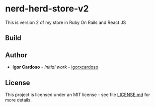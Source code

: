 # nerd-herd-store-v2
This is version 2 of my store in Ruby On Rails and React.JS


## Build

## Author

* **Igor Cardoso** - *Initial work* - [igorxcardoso](https://github.com/igorxcardoso)

## License

This project is licensed under an MIT license - see file [LICENSE.md](LICENSE.md) for more details.
